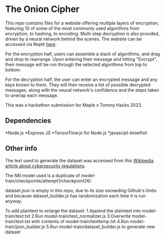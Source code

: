 # The Onion Cipher

This repo contains files for a website offering multiple layers of encryption, featuring 10 of some of the most commonly used algorithms from encryption, to hashing, to encoding. Multi-step decryption is also provided, driven by a neural network behind the scenes. The website can be accessed via Replit [here](https://theonioncipher.ethan11111.repl.co/).

For the encryption half, users can assemble a stack of algorithms, and drag and drop to rearrange. Upon entering their message and hitting "Encrypt", their message will be run through the selected algorithms from top to bottom.

For the decryption half, the user can enter an encrypted message and any keys known to them. They will then receive a list of possible decrypted messages, along with the neural network's confidence and the steps taken to unwrap each message.

This was a hackathon submission for Maple x Tommy Hacks 2023.

## Dependencies
*Node.js
*Express JS
*TensorFlow.js for Node.js
*javascipt-blowfish

## Other info
The text used to generate the dataset was accessed from this [Wikipedia article about cybersecurity regulations](https://en.wikipedia.org/wiki/Cyber-security_regulation).

The NN model used is a duplicate of model-train/checkpoints/attempt1/checkpoint26/

dataset.json is empty in this repo, due to its size exceeding Github's limits and because dataset_builder.js has randomization each time it is run anyway.

To add plaintext to enlarge the dataset:
1.Append the plaintext into model-train/text.txt
2.Run model-train/text_normalizer.js
3.Overwrite model-train/text.txt with contents of model-train/texttemp.txt
4.Run model-train/json_builder.js
5.Run model-train/dataset_builder.js to generate new dataset
